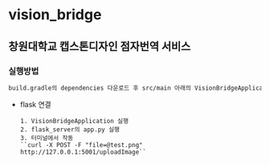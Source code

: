 # vision_bridge
## 창원대학교 캡스톤디자인 점자번역 서비스
### 실행방법
```txt
build.gradle의 dependencies 다운로드 후 src/main 아래의 VisionBridgeApplication.java(class) main함수 실행
```
+ flask 연결
  ```
  1. VisionBridgeApplication 실행
  2. flask_server의 app.py 실행
  3. 터미널에서 작동
  ``curl -X POST -F "file=@test.png" http://127.0.0.1:5001/uploadImage``
  ```
